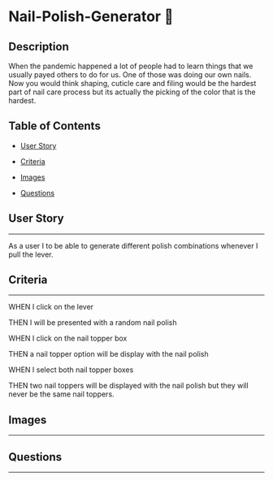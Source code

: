 # Nail-Polish-Generator 💅

## Description

When the pandemic happened a lot of people had to learn things that we usually payed others to do for us. One of those was doing our own nails. Now you would think shaping, cuticle care and filing would be the hardest part of nail care process but its actually the picking of the color that is the hardest.

## Table of Contents

- [User Story](#user-story)

- [Criteria](#criteria)

- [Images](#images)

- [Questions](#questions)

## User Story

---

As a user I to be able to generate different polish combinations whenever I pull the lever.

## Criteria

---

WHEN I click on the lever

THEN I will be presented with a random nail polish

WHEN I click on the nail topper box

THEN a nail topper option will be display with the nail polish

WHEN I select both nail topper boxes

THEN two nail toppers will be displayed with the nail polish but they will never be the same nail toppers.

## Images

---

## Questions

---
